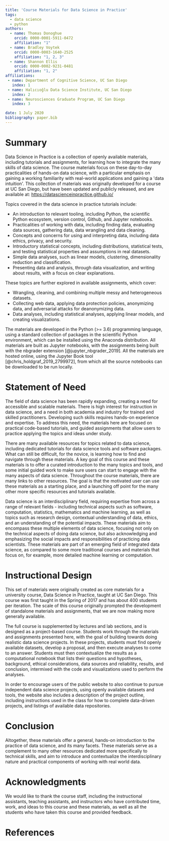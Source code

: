 ```yaml
---
title: 'Course Materials for Data Science in Practice'
tags:
  - data science
  - python
authors:
  - name: Thomas Donoghue
    orcid: 0000-0001-5911-0472
    affiliation: "1"
  - name: Bradley Voytek
    orcid: 0000-0003-1640-2525
    affiliation: "1, 2, 3"
  - name: Shannon Ellis
    orcid: 0000-0002-9231-0481
    affiliation: "1, 2"
affiliations:
 - name: Department of Cognitive Science, UC San Diego
   index: 1
 - name: Halıcıoğlu Data Science Institute, UC San Diego
   index: 2
 - name: Neurosciences Graduate Program, UC San Diego
   index: 3

date: 1 July 2020
bibliography: paper.bib
---
```


# Summary

Data Science in Practice is a collection of openly available materials, including tutorials and assignments, for learning how to integrate the many skills of data science. The course materials focus on these day-to-day practicalities of hands-on data science, with a particular emphasis on gaining a working familiarity with real-world applications and gaining a 'data intuition'. This collection of materials was originally developed for a course at UC San Diego, but have been updated and publicly released, and are available at: https://datascienceinpractice.github.io/

Topics covered in the data science in practice tutorials include:

* An introduction to relevant tooling, including Python, the scientific Python ecosystem, version control, Github, and Jupyter notebooks.
* Practicalities of working with data, including finding data, evaluating data sources, gathering data, data wrangling and data cleaning.
* Concepts and concerns for using and interpreting data, including data ethics, privacy, and security.
* Introductory statistical concepts, including distributions, statistical tests, and testing statistical properties and assumptions in real datasets.
* Simple data analyses, such as linear models, clustering, dimensionality reduction and classification.
* Presenting data and analysis, through data visualization, and writing about results, with a focus on clear explanations.

These topics are further explored in available assignments, which cover:

* Wrangling, cleaning, and combining multiple messy and heterogeneous datasets.
* Collecting web data, applying data protection policies, anonymizing data, and adversarial attacks for deanonymizing data.
* Data analyses, including statistical analyses, applying linear models, and creating visualizations.

The materials are developed in the Python (>= 3.6) programming language, using a standard collection of packages in the scientific Python environment, which can be installed using the Anaconda distribution. All materials are built as Jupyter notebooks, with the assignments being built with the nbgrader extension [@jupyter_nbgrader_2019]. All the materials are hosted online, using the Jupyter Book tool [@chris_holdgraf_2019_2799972], from which all the source notebooks can be downloaded to be run locally.

# Statement of Need

The field of data science has been rapidly expanding, creating a need for accessible and scalable materials. There is high interest for instruction in data science, and a need in both academia and industry for trained and skilled practitioners. Developing such skills requires hands-on experience and expertise. To address this need, the materials here are focused on practical code-based tutorials, and guided assignments that allow users to practice applying the topics and ideas under study.

There are many available resources for topics related to data science, including dedicated tutorials for data science tools and software packages. What can still be difficult, for the novice, is learning how to find and navigate through these materials. A key goal of this course and these materials is to offer a curated introduction to the many topics and tools, and some initial guided work to make sure users can start to engage with the many aspects of data science. Throughout the course materials, there are many links to other resources. The goal is that the motivated user can use these materials as a starting place, and a launching off point for the many other more specific resources and tutorials available.

Data science is an interdisciplinary field, requiring expertise from across a range of relevant fields - including technical aspects such as software, computation, statistics, mathematics and machine learning, as well as topics such as research design, contextual understanding of data, ethics, and an understanding of the potential impacts. These materials aim to encompass these multiple elements of data science, focusing not only on the technical aspects of doing data science, but also acknowledging and emphasizing the social impacts and responsibilities of practicing data scientists. These materials are part of an emerging field of integrated data science, as compared to some more traditional courses and materials that focus on, for example, more detailed machine learning or computation.

# Instructional Design

This set of materials were originally created as core materials for a university course, Data Science in Practice, taught at UC San Diego. This course was first taught in the Spring of 2017 and has about 400 students per iteration. The scale of this course originally prompted the development of standalone materials and assignments, that we are now making more generally available.

The full course is supplemented by lectures and lab sections, and is designed as a project-based course. Students work through the materials and assignments presented here, with the goal of building towards doing realistic data science projects. In these projects, students must find openly available datasets, develop a proposal, and then execute analyses to come to an answer. Students must then contextualize the results as a computational notebook that lists their questions and hypotheses, background, ethical considerations, data sources and reliability, results, and conclusion, intermixed with the code and visualizations used to perform the analyses.

In order to encourage users of the public website to also continue to pursue independent data science projects, using openly available datasets and tools, the website also includes a description of the project outline, including instructions used in the class for how to complete data-driven projects, and listings of available data repositories.

# Conclusion

Altogether, these materials offer a general, hands-on introduction to the practice of data science, and its many facets. These materials serve as a complement to many other resources dedicated more specifically to technical skills, and aim to introduce and contextualize the interdisciplinary nature and practical components of working with real world data.

# Acknowledgments

We would like to thank the course staff, including the instructional assistants, teaching assistants, and instructors who have contributed time, work, and ideas to this course and these materials, as well as all the students who have taken this course and provided feedback.

# References
